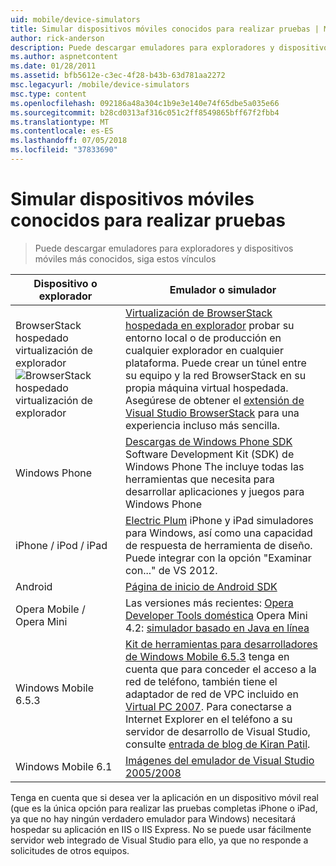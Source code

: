 ```yaml
---
uid: mobile/device-simulators
title: Simular dispositivos móviles conocidos para realizar pruebas | Microsoft Docs
author: rick-anderson
description: Puede descargar emuladores para exploradores y dispositivos móviles más conocidos, siga estos vínculos
ms.author: aspnetcontent
ms.date: 01/28/2011
ms.assetid: bfb5612e-c3ec-4f28-b43b-63d781aa2272
msc.legacyurl: /mobile/device-simulators
msc.type: content
ms.openlocfilehash: 092186a48a304c1b9e3e140e74f65dbe5a035e66
ms.sourcegitcommit: b28cd0313af316c051c2ff8549865bff67f2fbb4
ms.translationtype: MT
ms.contentlocale: es-ES
ms.lasthandoff: 07/05/2018
ms.locfileid: "37833690"
---
```

<a name="simulate-popular-mobile-devices-for-testing"></a>Simular dispositivos móviles conocidos para realizar pruebas
====================
> Puede descargar emuladores para exploradores y dispositivos móviles más conocidos, siga estos vínculos


| Dispositivo o explorador | Emulador o simulador |
| --- | --- |
| BrowserStack hospedado virtualización de explorador ![BrowserStack hospedado virtualización de explorador](device-simulators/_static/image1.png) | [Virtualización de BrowserStack hospedada en explorador](http://browserstack.com) probar su entorno local o de producción en cualquier explorador en cualquier plataforma. Puede crear un túnel entre su equipo y la red BrowserStack en su propia máquina virtual hospedada. Asegúrese de obtener el [extensión de Visual Studio BrowserStack](https://visualstudiogallery.msdn.microsoft.com/2dfa32b1-3c47-439d-b1c5-9e28be18b81c) para una experiencia incluso más sencilla. |
| Windows Phone | [Descargas de Windows Phone SDK](https://dev.windowsphone.com/downloadsdk) Software Development Kit (SDK) de Windows Phone The incluye todas las herramientas que necesita para desarrollar aplicaciones y juegos para Windows Phone |
| iPhone / iPod / iPad | [Electric Plum](http://www.electricplum.com/studio.aspx) iPhone y iPad simuladores para Windows, así como una capacidad de respuesta de herramienta de diseño. Puede integrar con la opción "Examinar con..." de VS 2012. |
| Android | [Página de inicio de Android SDK](https://developer.android.com/sdk) |
| Opera Mobile / Opera Mini | Las versiones más recientes: [Opera Developer Tools doméstica](http://www.opera.com/developer/tools/) Opera Mini 4.2: [simulador basado en Java en línea](http://www.opera.com/mobile/demo/?ver=4) |
| Windows Mobile 6.5.3 | [Kit de herramientas para desarrolladores de Windows Mobile 6.5.3](https://www.microsoft.com/downloads/en/details.aspx?FamilyID=c0213f68-2e01-4e5c-a8b2-35e081dcf1ca&amp;displaylang=en) tenga en cuenta que para conceder el acceso a la red de teléfono, también tiene el adaptador de red de VPC incluido en [Virtual PC 2007](https://www.microsoft.com/downloads/en/details.aspx?FamilyID=04d26402-3199-48a3-afa2-2dc0b40a73b6&amp;DisplayLang=en). Para conectarse a Internet Explorer en el teléfono a su servidor de desarrollo de Visual Studio, consulte [entrada de blog de Kiran Patil](http://kiranpatils.wordpress.com/2009/11/19/access-internetlocal-website-from-your-windows-mobile-device-emulators/). |
| Windows Mobile 6.1 | [Imágenes del emulador de Visual Studio 2005/2008](https://www.microsoft.com/downloads/en/details.aspx?FamilyID=3d6f581e-c093-4b15-ab0c-a2ce5bffdb47) |

Tenga en cuenta que si desea ver la aplicación en un dispositivo móvil real (que es la única opción para realizar las pruebas completas iPhone o iPad, ya que no hay ningún verdadero emulador para Windows) necesitará hospedar su aplicación en IIS o IIS Express. No se puede usar fácilmente servidor web integrado de Visual Studio para ello, ya que no responde a solicitudes de otros equipos.
